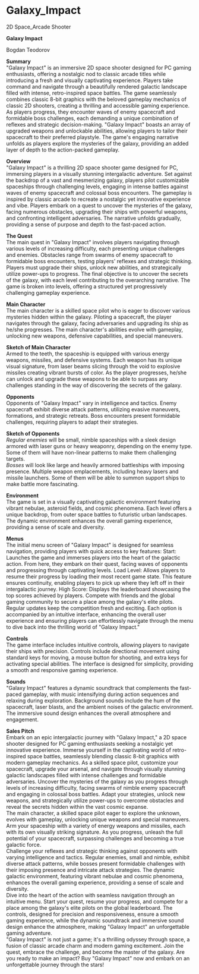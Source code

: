 # Galaxy_Impact
2D Space_Arcade Shooter


**Galaxy Impact**  

Bogdan Teodorov  

**Summary**  
"Galaxy Impact" is an immersive 2D space shooter designed for PC gaming enthusiasts, offering a nostalgic nod to classic arcade titles while introducing a fresh and visually captivating experience. Players take command and navigate through a beautifully rendered galactic landscape filled with intense, retro-inspired space battles. The game seamlessly combines classic 8-bit graphics with the beloved gameplay mechanics of classic 2D shooters, creating a thrilling and accessible gaming experience.
As players progress, they encounter waves of enemy spacecraft and formidable boss challenges, each demanding a unique combination of reflexes and strategic decision-making. "Galaxy Impact" boasts an array of upgraded weapons and unlockable abilities, allowing players to tailor their spacecraft to their preferred playstyle. The game's engaging narrative unfolds as players explore the mysteries of the galaxy, providing an added layer of depth to the action-packed gameplay.  

**Overview**  
"Galaxy Impact" is a thrilling 2D space shooter game designed for PC, immersing players in a visually stunning intergalactic adventure. Set against the backdrop of a vast and mesmerizing galaxy, players  pilot customizable spaceships through challenging levels, engaging in intense battles against waves of enemy spacecraft and colossal boss encounters. The gameplay is inspired by classic arcade to recreate a nostalgic yet innovative experience and vibe.
Players embark on a quest to uncover the mysteries of the galaxy, facing numerous obstacles, upgrading their ships with powerful weapons, and confronting intelligent adversaries. The narrative unfolds gradually, providing a sense of purpose and depth to the fast-paced action.  

**The Quest**  
The main quest in "Galaxy Impact" involves players navigating through various levels of increasing difficulty, each presenting unique challenges and enemies. Obstacles range from swarms of enemy spacecraft to formidable boss encounters, testing players' reflexes and strategic thinking. Players must upgrade their ships, unlock new abilities, and strategically utilize power-ups to progress. The final objective is to uncover the secrets of the galaxy, with each level contributing to the overarching narrative. The game is broken into levels, offering a structured yet progressively challenging gameplay experience.  

**Main Character**  
The main character is a skilled space pilot who is eager to discover various mysteries hidden within the galaxy. Piloting a spacecraft, the player navigates through the galaxy, facing adversaries and upgrading its ship as he/she progresses. The main character's abilities evolve with gameplay, unlocking new weapons, defensive capabilities, and special maneuvers.  

 **Sketch of Main Character**  
Armed to the teeth, the spaceship is equipped with various energy weapons, missiles, and defensive systems. Each weapon has its unique visual signature, from laser beams slicing through the void to explosive missiles creating vibrant bursts of color. As the player progresses, he/she can unlock and upgrade these weapons to be able to surpass any challenges standing in the way of discovering the secrets of the galaxy.  

**Opponents**  
Opponents of "Galaxy Impact" vary in intelligence and tactics. Enemy spacecraft exhibit diverse attack patterns, utilizing evasive maneuvers, formations, and strategic retreats. Boss encounters present formidable challenges, requiring players to adapt their strategies.  

**Sketch of Opponents**  
*Regular enemies* will be small, nimble spaceships with a sleek design armored with laser guns or heavy weaponry, depending on the enemy type. Some of them will have non-linear patterns to make them challenging targets.  
*Bosses* will look like large and heavily armored battleships with imposing presence. Multiple weapon emplacements, including heavy lasers and missile launchers. Some of them will be able to summon support ships to make battle more fascinating.  

**Environment**  
The game is set in a visually captivating galactic environment featuring vibrant nebulae, asteroid fields, and cosmic phenomena. Each level offers a unique backdrop, from outer space battles to futuristic urban landscapes. The dynamic environment enhances the overall gaming experience, providing a sense of scale and diversity.  

**Menus**  
The initial menu screen of "Galaxy Impact" is designed for seamless navigation, providing players with quick access to key features:
Start: Launches the game and immerses players into the heart of the galactic action. From here, they embark on their quest, facing waves of opponents and progressing through captivating levels.
Load Level: Allows players to resume their progress by loading their most recent game state. This feature ensures continuity, enabling players to pick up where they left off in their intergalactic journey.
High Score: Displays the leaderboard showcasing the top scores achieved by players. Compete with friends and the global gaming community to secure a place among the galaxy's elite pilots. Regular updates keep the competition fresh and exciting.
Each option is accompanied by an intuitive interface, enhancing the overall user experience and ensuring players can effortlessly navigate through the menu to dive back into the thrilling world of "Galaxy Impact."  

**Controls**  
The game interface includes intuitive controls, allowing players to navigate their ships with precision. Controls include directional movement using standard keys for moving, a mouse button for shooting, and extra keys for activating special abilities. The interface is designed for simplicity, providing a smooth and responsive gaming experience.  

**Sounds**  
"Galaxy Impact" features a dynamic soundtrack that complements the fast-paced gameplay, with music intensifying during action sequences and relaxing during exploration. Background sounds include the hum of the spacecraft, laser blasts, and the ambient noises of the galactic environment. The immersive sound design enhances the overall atmosphere and engagement.  

**Sales Pitch**  
Embark on an epic intergalactic journey with "Galaxy Impact," a 2D space shooter designed for PC gaming enthusiasts seeking a nostalgic yet innovative experience. Immerse yourself in the captivating world of retro-inspired space battles, seamlessly blending classic 8-bit graphics with modern gameplay mechanics. As a skilled space pilot, customize your spacecraft, upgrade your arsenal, and navigate through visually stunning galactic landscapes filled with intense challenges and formidable adversaries.
Uncover the mysteries of the galaxy as you progress through levels of increasing difficulty, facing swarms of nimble enemy spacecraft and engaging in colossal boss battles. Adapt your strategies, unlock new weapons, and strategically utilize power-ups to overcome obstacles and reveal the secrets hidden within the vast cosmic expanse.  
The main character, a skilled space pilot eager to explore the unknown, evolves with gameplay, unlocking unique weapons and special maneuvers. Arm your spaceship with a variety of energy weapons and missiles, each with its own visually striking signature. As you progress, unleash the full potential of your spacecraft, surpassing challenges and becoming a true galactic force.  
Challenge your reflexes and strategic thinking against opponents with varying intelligence and tactics. Regular enemies, small and nimble, exhibit diverse attack patterns, while bosses present formidable challenges with their imposing presence and intricate attack strategies. The dynamic galactic environment, featuring vibrant nebulae and cosmic phenomena, enhances the overall gaming experience, providing a sense of scale and diversity.  
Dive into the heart of the action with seamless navigation through an intuitive menu. Start your quest, resume your progress, and compete for a place among the galaxy's elite pilots on the global leaderboard. The controls, designed for precision and responsiveness, ensure a smooth gaming experience, while the dynamic soundtrack and immersive sound design enhance the atmosphere, making "Galaxy Impact" an unforgettable gaming adventure.  
"Galaxy Impact" is not just a game; it's a thrilling odyssey through space, a fusion of classic arcade charm and modern gaming excitement. Join the quest, embrace the challenge, and become the master of the galaxy. Are you ready to make an impact? Buy "Galaxy Impact" now and embark on an unforgettable journey through the stars!
